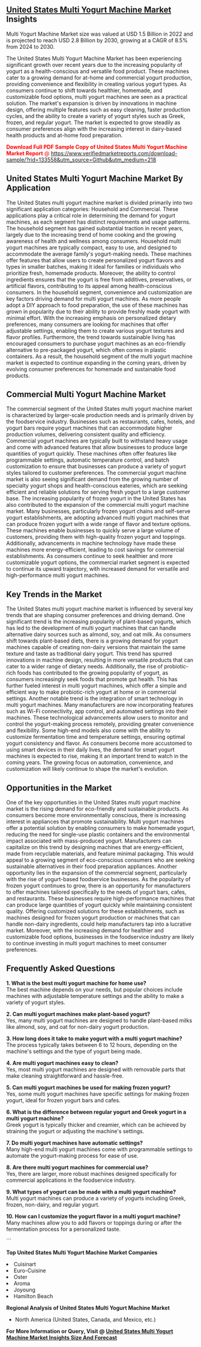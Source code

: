 <h2><a href="https://www.verifiedmarketreports.com/download-sample/?rid=133558&amp;utm_source=Github&amp;utm_medium=218" target="_blank">United States Multi Yogurt Machine Market</a> Insights</h2><p>Multi Yogurt Machine Market size was valued at USD 1.5 Billion in 2022 and is projected to reach USD 2.8 Billion by 2030, growing at a CAGR of 8.5% from 2024 to 2030.</p><p> <p>The United States Multi Yogurt Machine Market has been experiencing significant growth over recent years due to the increasing popularity of yogurt as a health-conscious and versatile food product. These machines cater to a growing demand for at-home and commercial yogurt production, providing convenience and flexibility in creating various yogurt types. As consumers continue to shift towards healthier, homemade, and customizable food options, multi yogurt machines are seen as a practical solution. The market's expansion is driven by innovations in machine design, offering multiple features such as easy cleaning, faster production cycles, and the ability to create a variety of yogurt styles such as Greek, frozen, and regular yogurt. The market is expected to grow steadily as consumer preferences align with the increasing interest in dairy-based health products and at-home food preparation. <p><span class=""><span style="color: #ff0000;"><strong>Download Full PDF Sample Copy of United States Multi Yogurt Machine Market Report</strong> @ </span><a href="https://www.verifiedmarketreports.com/download-sample/?rid=133558&amp;utm_source=Github&amp;utm_medium=218" target="_blank">https://www.verifiedmarketreports.com/download-sample/?rid=133558&amp;utm_source=Github&amp;utm_medium=218</a></span></p></p> <h2>United States Multi Yogurt Machine Market By Application</h2> <p>The United States multi yogurt machine market is divided primarily into two significant application categories: Household and Commercial. These applications play a critical role in determining the demand for yogurt machines, as each segment has distinct requirements and usage patterns. The household segment has gained substantial traction in recent years, largely due to the increasing trend of home cooking and the growing awareness of health and wellness among consumers. Household multi yogurt machines are typically compact, easy to use, and designed to accommodate the average family's yogurt-making needs. These machines offer features that allow users to create personalized yogurt flavors and types in smaller batches, making it ideal for families or individuals who prioritize fresh, homemade products. Moreover, the ability to control ingredients ensures that the yogurt is free from additives, preservatives, or artificial flavors, contributing to its appeal among health-conscious consumers. In the household segment, convenience and customization are key factors driving demand for multi yogurt machines. As more people adopt a DIY approach to food preparation, the use of these machines has grown in popularity due to their ability to provide freshly made yogurt with minimal effort. With the increasing emphasis on personalized dietary preferences, many consumers are looking for machines that offer adjustable settings, enabling them to create various yogurt textures and flavor profiles. Furthermore, the trend towards sustainable living has encouraged consumers to purchase yogurt machines as an eco-friendly alternative to pre-packaged yogurt, which often comes in plastic containers. As a result, the household segment of the multi yogurt machine market is expected to continue expanding in the coming years, driven by evolving consumer preferences for homemade and sustainable food products. <h2>Commercial Multi Yogurt Machine Market</h2> <p>The commercial segment of the United States multi yogurt machine market is characterized by larger-scale production needs and is primarily driven by the foodservice industry. Businesses such as restaurants, cafes, hotels, and yogurt bars require yogurt machines that can accommodate higher production volumes, delivering consistent quality and efficiency. Commercial yogurt machines are typically built to withstand heavy usage and come with advanced features that allow businesses to produce large quantities of yogurt quickly. These machines often offer features like programmable settings, automatic temperature control, and batch customization to ensure that businesses can produce a variety of yogurt styles tailored to customer preferences. The commercial yogurt machine market is also seeing significant demand from the growing number of specialty yogurt shops and health-conscious eateries, which are seeking efficient and reliable solutions for serving fresh yogurt to a large customer base. The increasing popularity of frozen yogurt in the United States has also contributed to the expansion of the commercial multi yogurt machine market. Many businesses, particularly frozen yogurt chains and self-serve yogurt establishments, are adopting advanced multi yogurt machines that can produce frozen yogurt with a wide range of flavor and texture options. These machines enable businesses to quickly serve a large volume of customers, providing them with high-quality frozen yogurt and toppings. Additionally, advancements in machine technology have made these machines more energy-efficient, leading to cost savings for commercial establishments. As consumers continue to seek healthier and more customizable yogurt options, the commercial market segment is expected to continue its upward trajectory, with increased demand for versatile and high-performance multi yogurt machines. <h2>Key Trends in the Market</h2> <p>The United States multi yogurt machine market is influenced by several key trends that are shaping consumer preferences and driving demand. One significant trend is the increasing popularity of plant-based yogurts, which has led to the development of multi yogurt machines that can handle alternative dairy sources such as almond, soy, and oat milk. As consumers shift towards plant-based diets, there is a growing demand for yogurt machines capable of creating non-dairy versions that maintain the same texture and taste as traditional dairy yogurt. This trend has spurred innovations in machine design, resulting in more versatile products that can cater to a wider range of dietary needs. Additionally, the rise of probiotic-rich foods has contributed to the growing popularity of yogurt, as consumers increasingly seek foods that promote gut health. This has further fueled interest in multi yogurt machines, which offer a simple and efficient way to make probiotic-rich yogurt at home or in commercial settings. Another notable trend is the integration of smart technology in multi yogurt machines. Many manufacturers are now incorporating features such as Wi-Fi connectivity, app control, and automated settings into their machines. These technological advancements allow users to monitor and control the yogurt-making process remotely, providing greater convenience and flexibility. Some high-end models also come with the ability to customize fermentation time and temperature settings, ensuring optimal yogurt consistency and flavor. As consumers become more accustomed to using smart devices in their daily lives, the demand for smart yogurt machines is expected to rise, making it an important trend to watch in the coming years. The growing focus on automation, convenience, and customization will likely continue to shape the market's evolution. <h2>Opportunities in the Market</h2> <p>One of the key opportunities in the United States multi yogurt machine market is the rising demand for eco-friendly and sustainable products. As consumers become more environmentally conscious, there is increasing interest in appliances that promote sustainability. Multi yogurt machines offer a potential solution by enabling consumers to make homemade yogurt, reducing the need for single-use plastic containers and the environmental impact associated with mass-produced yogurt. Manufacturers can capitalize on this trend by designing machines that are energy-efficient, made from recyclable materials, and feature minimal packaging. This would appeal to a growing segment of eco-conscious consumers who are seeking sustainable alternatives in their food preparation appliances. Another opportunity lies in the expansion of the commercial segment, particularly with the rise of yogurt-based foodservice businesses. As the popularity of frozen yogurt continues to grow, there is an opportunity for manufacturers to offer machines tailored specifically to the needs of yogurt bars, cafes, and restaurants. These businesses require high-performance machines that can produce large quantities of yogurt quickly while maintaining consistent quality. Offering customized solutions for these establishments, such as machines designed for frozen yogurt production or machines that can handle non-dairy ingredients, could help manufacturers tap into a lucrative market. Moreover, with the increasing demand for healthier and customizable food options, businesses in the foodservice industry are likely to continue investing in multi yogurt machines to meet consumer preferences. <h2>Frequently Asked Questions</h2> <p><strong>1. What is the best multi yogurt machine for home use?</strong> <br> The best machine depends on your needs, but popular choices include machines with adjustable temperature settings and the ability to make a variety of yogurt styles.</p> <p><strong>2. Can multi yogurt machines make plant-based yogurt?</strong> <br> Yes, many multi yogurt machines are designed to handle plant-based milks like almond, soy, and oat for non-dairy yogurt production.</p> <p><strong>3. How long does it take to make yogurt with a multi yogurt machine?</strong> <br> The process typically takes between 6 to 12 hours, depending on the machine's settings and the type of yogurt being made.</p> <p><strong>4. Are multi yogurt machines easy to clean?</strong> <br> Yes, most multi yogurt machines are designed with removable parts that make cleaning straightforward and hassle-free.</p> <p><strong>5. Can multi yogurt machines be used for making frozen yogurt?</strong> <br> Yes, some multi yogurt machines have specific settings for making frozen yogurt, ideal for frozen yogurt bars and cafes.</p> <p><strong>6. What is the difference between regular yogurt and Greek yogurt in a multi yogurt machine?</strong> <br> Greek yogurt is typically thicker and creamier, which can be achieved by straining the yogurt or adjusting the machine's settings.</p> <p><strong>7. Do multi yogurt machines have automatic settings?</strong> <br> Many high-end multi yogurt machines come with programmable settings to automate the yogurt-making process for ease of use.</p> <p><strong>8. Are there multi yogurt machines for commercial use?</strong> <br> Yes, there are larger, more robust machines designed specifically for commercial applications in the foodservice industry.</p> <p><strong>9. What types of yogurt can be made with a multi yogurt machine?</strong> <br> Multi yogurt machines can produce a variety of yogurts including Greek, frozen, non-dairy, and regular yogurt.</p> <p><strong>10. How can I customize the yogurt flavor in a multi yogurt machine?</strong> <br> Many machines allow you to add flavors or toppings during or after the fermentation process for a personalized taste.</p> ```</p><p><strong>Top United States Multi Yogurt Machine Market Companies</strong></p><div data-test-id=""><p><li>Cuisinart</li><li> Euro-Cuisine</li><li> Oster</li><li> Aroma</li><li> Joyoung</li><li> Hamilton Beach</li></p><div><strong>Regional Analysis of&nbsp;United States Multi Yogurt Machine Market</strong></div><ul><li dir="ltr"><p dir="ltr">North America&nbsp;(United States, Canada, and Mexico, etc.)</p></li></ul><p><strong>For More Information or Query, Visit @&nbsp;</strong><strong><a href="https://www.verifiedmarketreports.com/product/global-multi-yogurt-machine-market-report-2019-competitive-landscape-trends-and-opportunities/?utm_source=Github&amp;utm_medium=218" target="_blank">United States Multi Yogurt Machine Market Insights Size And Forecast</a></strong></p></div>
